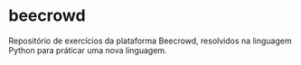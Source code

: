 # beecrowd
Repositório de exercícios da plataforma Beecrowd, resolvidos na linguagem Python para práticar uma nova linguagem.
